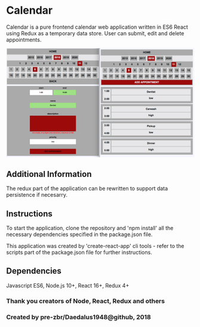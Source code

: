 # Calendar

Calendar is a pure frontend calendar web application written in ES6 React
using Redux as a temporary data store. User can submit, edit and delete appointments.

![Calendar](https://github.com/daedalus1948/project_images/blob/master/Calendar.png)

## Additional Information

The redux part of the application can be rewritten to support data persistence if necesarry.

## Instructions

To start the application, clone the repository and 'npm install' 
all the necessary dependencies specified in the package.json file.

This application was created by 'create-react-app' cli tools - 
refer to the scripts part of the package.json file for further instructions.

## Dependencies

Javascript ES6, Node.js 10+, React 16+, Redux 4+

### Thank you creators of Node, React, Redux and others 
### Created by pre-zbr/Daedalus1948@github, 2018
